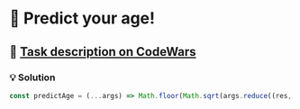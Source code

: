 # 📝 Predict your age!

## 🔗 [Task description on CodeWars](https://www.codewars.com/kata/5aff237c578a14752d0035ae)

### 💡 Solution

```javascript
const predictAge = (...args) => Math.floor(Math.sqrt(args.reduce((res, n) => res + n ** 2, 0)) / 2);
```
